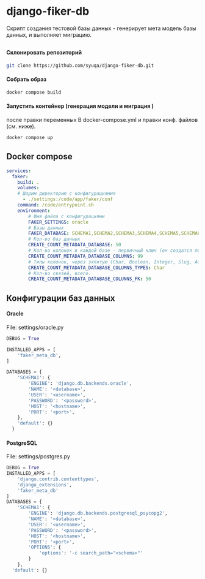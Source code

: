 # django-fiker-db
Скрипт создания тестовой базы данных - генерирует мета модель базы данных, и выполняет миграцию.

##

#### Склонировать репозиторий
```bash
git clone https://github.com/syuqa/django-fiker-db.git
```
#### Собрать образ
```bash
docker compose build
```
#### Запустить контейнер (генерация модели и миграция )
после правки переменных В docker-compose.yml и правки конф. файлов (см. ниже).
```BASH
docker compose up
```

## Docker compose
```yml
services:
  faker:
    build: .
    volumes:
    # Шарим директорию с конфигурациямия
      - ./settings:/code/app/faker/conf
    command: /code/entrypoint.sh
    environment:
        # Имя файла с конфигурациями
        FAKER_SETTINGS: oracle
        # Базы данных
        FAKER_DATABASE: SCHEMA1,SCHEMA2,SCHEMA3,SCHEMA4,SCHEMA5,SCHEMA6,SCHEMA7,SCHEMA8,SCHEMA9,SCHEMA10
        # Кол-во баз данных
        CREATE_COUNT_METADATA_DATABASE: 50
        # Кол-во колонок в каждой базе - первичный ключ (он создатся по умолчанию), например что бы было 100 колонок надо указать 99.  
        CREATE_COUNT_METADATA_DATABASE_COLUMNS: 99
        # Типы колонок, через зяпятую (Char, Boolean, Integer, Slug, Auto, Text)
        CREATE_COUNT_METADATA_DATABASE_COLUMNS_TYPES: Char
        # Кол-во связей, всего.
        CREATE_COUNT_METADATA_DATABASE_COLUNNS_FK: 50
```



## Конфигурации баз данных

#### Oracle
File: settings/oracle.py
```python
DEBUG = True

INSTALLED_APPS = [
    'faker_meta_db',
]

DATABASES = {
    'SCHEMA1': {
        'ENGINE': 'django.db.backends.oracle',
        'NAME': '<database>',
        'USER': '<username>',
        'PASSWORD': '<password>',
        'HOST': '<hostname>',
        'PORT': '<port>',
    },
    'default': {}
  }

```

#### PostgreSQL
File: settings/postgres.py
```python
DEBUG = True
INSTALLED_APPS = [
    'django.contrib.contenttypes',
    'django_extensions',
    'faker_meta_db'
]
DATABASES = {
    'SCHEMA1': {
        'ENGINE': 'django.db.backends.postgresql_psycopg2',
        'NAME': '<database>',
        'USER': '<username>',
        'PASSWORD': '<password>',
        'HOST': '<hostname>',
        'PORT': '<port>',
        'OPTIONS': {
            'options': '-c search_path="<schema>"'
        }
    },
  'default': {}
```

